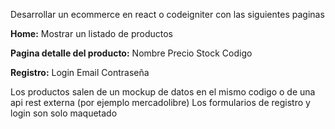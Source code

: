 Desarrollar un ecommerce en react o codeigniter con las siguientes paginas

**Home:**
Mostrar un listado de productos

**Pagina detalle del producto:**
Nombre
Precio
Stock
Codigo

**Registro:**
Login
Email
Contraseña

Los productos salen de un mockup de datos en el mismo codigo o de una api rest externa (por ejemplo mercadolibre)
Los formularios de registro y login son solo maquetado
